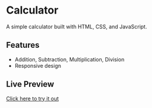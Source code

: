 # Calculator

A simple calculator built with HTML, CSS, and JavaScript.

## Features
- Addition, Subtraction, Multiplication, Division
- Responsive design

## Live Preview
[Click here to try it out](https://hafis-a.github.io/Calculator/)
